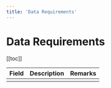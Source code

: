 ```yaml
---
title: 'Data Requirements'
---
```


# Data Requirements

[[toc]]

|Field|Description|Remarks|
|-----|-----------|-------|
|     |           |       |